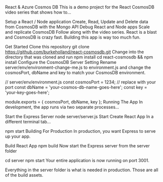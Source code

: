 React & Azure Cosmos DB
This is a demo project for the React CosmosDB video series that shows how to...

Setup a React / Node application
Create, Read, Update and Delete data from CosmosDB with the Mongo API
Debug React and Node apps
Scale and replicate CosmosDB
Follow along with the video series. React is a blast and CosmosDB is crazy fast. Building this app is way too much fun.

Get Started
Clone this repository
git clone https://github.com/burkeholland/react-cosmosdb.git
Change into the directory that was cloned and run npm install
cd react-cosmosdb && npm install
Configure the CosmosDB Server Setting
Rename server/env/environment-change-me.js to environment.js and change the cosmosPort, dbName and key to match your CosmosDB environment.

// server/env/environment.js
const cosmosPort = 1234; // replace with your port
const dbName = 'your-cosmos-db-name-goes-here';
const key = 'your-key-goes-here';

module.exports = {
  cosmosPort,
  dbName,
  key
};
Running The App
In development, the app runs via two separate processes...

Start the Express Server
node server/server.js
Start Create React App
In a different terminal tab...

npm start
Building For Production
In production, you want Express to serve up your app.

Build React App
npm build
Now start the Express server from the server folder

cd server
npm start
Your entire application is now running on port 3001.

Everything in the server folder is what is needed in production. Those are all of the build assets.
